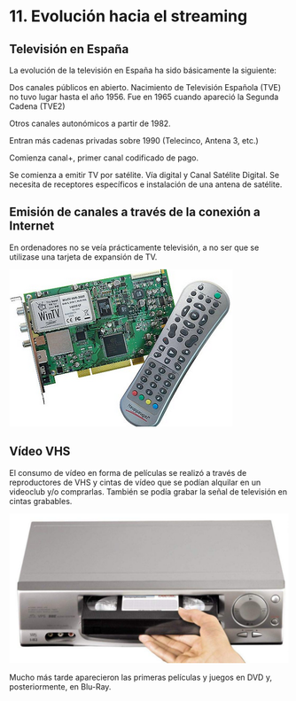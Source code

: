 # 11. Evolución hacia el streaming

## Televisión en España

La evolución de la televisión en España ha sido básicamente la siguiente:

Dos canales públicos en abierto. Nacimiento de Televisión Española (TVE) no tuvo lugar hasta el año 1956. Fue en 1965 cuando apareció la Segunda Cadena (TVE2)

Otros canales autonómicos a partir de 1982.

Entran más cadenas privadas sobre 1990 (Telecinco, Antena 3, etc.)

Comienza canal+, primer canal codificado de pago.

Se comienza a emitir TV por satélite. Vía digital y Canal Satélite Digital. Se necesita de receptores específicos e instalación de una antena de satélite.

## Emisión de canales a través de la conexión a Internet

En ordenadores no se veía prácticamente televisión, a no ser que se utilizase una tarjeta de expansión de TV.

![imagen](media/image55.png)

## Vídeo VHS

El consumo de vídeo en forma de películas se realizó a través de reproductores de VHS y cintas de vídeo que se podían alquilar en un videoclub y/o comprarlas. También se podía grabar la señal de televisión en cintas grabables.

![imagen](media/image56.jpeg)

Mucho más tarde aparecieron las primeras películas y juegos en DVD y, posteriormente, en Blu-Ray.
